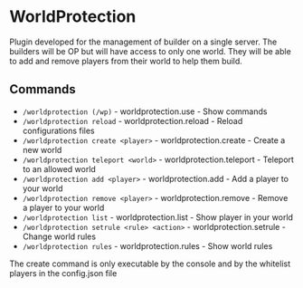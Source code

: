 # WorldProtection

Plugin developed for the management of builder on a single server. The builders will be OP but will have access to only
one world.
They will be able to add and remove players from their world to help them build.

## Commands

- `/worldprotection (/wp)` - worldprotection.use - Show commands
- `/worldprotection reload` - worldprotection.reload - Reload configurations files
- `/worldprotection create <player>` - worldprotection.create - Create a new world
- `/worldprotection teleport <world>` - worldprotection.teleport - Teleport to an allowed world
- `/worldprotection add <player>` - worldprotection.add - Add a player to your world
- `/worldprotection remove <player>` - worldprotection.remove - Remove a player to your world
- `/worldprotection list` - worldprotection.list - Show player in your world
- `/worldprotection setrule <rule> <action>` - worldprotection.setrule - Change world rules
- `/worldprotection rules` - worldprotection.rules - Show world rules

The create command is only executable by the console and by the whitelist players in the config.json file

